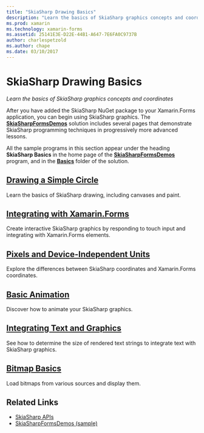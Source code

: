 ```yaml
---
title: "SkiaSharp Drawing Basics"
description: "Learn the basics of SkiaSharp graphics concepts and coordinates"
ms.prod: xamarin
ms.technology: xamarin-forms
ms.assetid: 25141E3E-D22E-44B1-A647-7E6FA0C9737B
author: charlespetzold
ms.author: chape
ms.date: 03/10/2017
---
```


# SkiaSharp Drawing Basics

_Learn the basics of SkiaSharp graphics concepts and coordinates_

After you have added the SkiaSharp NuGet package to your Xamarin.Forms application, you can begin using SkiaSharp graphics. The [**SkiaSharpFormsDemos**](https://developer.xamarin.com/samples/xamarin-forms/SkiaSharpForms/Demos/) solution includes several pages that demonstrate SkiaSharp programming techniques in progressively more advanced lessons.

All the sample programs in this section appear under the heading **SkiaSharp Basics** in the home page of the [**SkiaSharpFormsDemos**](https://developer.xamarin.com/samples/xamarin-forms/SkiaSharpForms/Demos/) program, and in the [**Basics**](https://github.com/xamarin/xamarin-forms-samples/tree/master/SkiaSharpForms/Demos/Demos/SkiaSharpFormsDemos/Basics) folder of the solution.

## [Drawing a Simple Circle](circle.md)

Learn the basics of SkiaSharp drawing, including canvases and paint.

## [Integrating with Xamarin.Forms](integration.md)

Create interactive SkiaSharp graphics by responding to touch input and integrating with Xamarin.Forms elements.

## [Pixels and Device-Independent Units](pixels.md)

Explore the differences between SkiaSharp coordinates and Xamarin.Forms coordinates.

## [Basic Animation](animation.md)

Discover how to animate your SkiaSharp graphics.

## [Integrating Text and Graphics](text.md)

See how to determine the size of rendered text strings to integrate text with SkiaSharp graphics.

## [Bitmap Basics](bitmaps.md)

Load bitmaps from various sources and display them.


## Related Links

- [SkiaSharp APIs](https://developer.xamarin.com/api/root/SkiaSharp/)
- [SkiaSharpFormsDemos (sample)](https://developer.xamarin.com/samples/xamarin-forms/SkiaSharpForms/Demos/)
